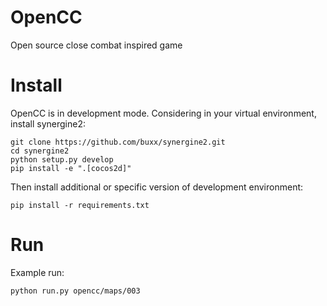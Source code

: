 # OpenCC

Open source close combat inspired game

# Install

OpenCC is in development mode. Considering in your virtual environment, install synergine2:

    git clone https://github.com/buxx/synergine2.git
    cd synergine2
    python setup.py develop
    pip install -e ".[cocos2d]"

Then install additional or specific version of development environment:

    pip install -r requirements.txt

# Run

Example run:

    python run.py opencc/maps/003
